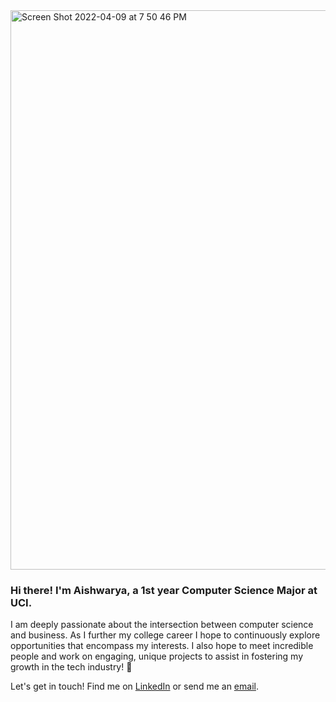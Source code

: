 <img width="895" alt="Screen Shot 2022-04-09 at 7 50 46 PM" src="https://user-images.githubusercontent.com/66351580/162599138-7b05686b-37ea-424d-8c7b-b01f26f41bd2.png">

### Hi there! I'm Aishwarya, a 1st year Computer Science Major at UCI.

I am deeply passionate about the intersection between computer science and business. As I further my college career I hope to continuously explore opportunities that encompass my interests. I also hope to meet incredible people and work on engaging, unique projects to assist in fostering my growth in the tech industry! 🚀

Let's get in touch! Find me on [LinkedIn](https://www.linkedin.com/in/aishwarya-thadiparthi-b196731b2/) or send me an [email](taishwarya@outlook.com).
<!--
**aishwarya-t/aishwarya-t** is a ✨ _special_ ✨ repository because its `README.md` (this file) appears on your GitHub profile.

Here are some ideas to get you started:

- 🔭 I’m currently working on ...
- 🌱 I’m currently learning ...
- 👯 I’m looking to collaborate on ...
- 🤔 I’m looking for help with ...
- 💬 Ask me about ...
- 📫 How to reach me: ...
- 😄 Pronouns: ...
- ⚡ Fun fact: ...
-->
